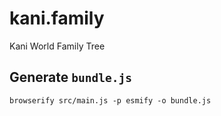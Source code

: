 # kani.family
Kani World Family Tree


## Generate `bundle.js`

```console
browserify src/main.js -p esmify -o bundle.js
```
